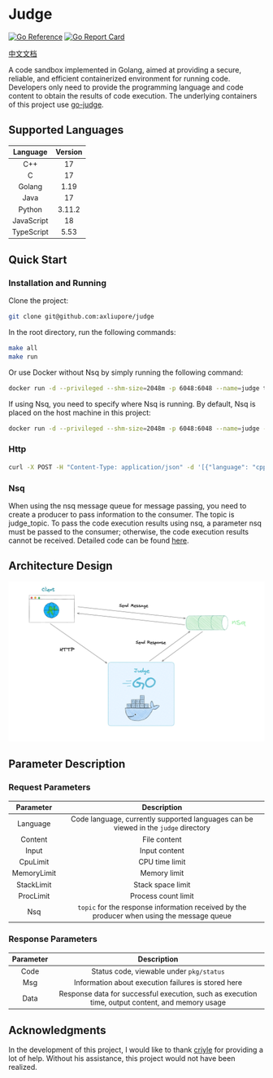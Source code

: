 # Judge

[![Go Reference](https://pkg.go.dev/badge/github.com/axliupore/judge.svg)](https://pkg.go.dev/github.com/axliupore/judge) [![Go Report Card](https://goreportcard.com/badge/github.com/axliupore/judge)](https://goreportcard.com/report/github.com/axliupore/judge)

[中文文档](README.cn.md)

A code sandbox implemented in Golang, aimed at providing a secure, reliable, and efficient containerized environment for
running code. Developers only need to provide the programming language and code content to obtain the results of code
execution. The underlying containers of this project use [go-judge](https://github.com/criyle/go-judge).

## Supported Languages

|  Language  | Version |
|:----------:|:-------:|
|    C++     |   17    |
|     C      |   17    |
|   Golang   |  1.19   |
|    Java    |   17    |
|   Python   | 3.11.2  |
| JavaScript |   18    |
| TypeScript |  5.53   |

## Quick Start

### Installation and Running

Clone the project:

```bash
git clone git@github.com:axliupore/judge
```

In the root directory, run the following commands:

```bash
make all
make run
```

Or use Docker without Nsq by simply running the following command:

```bash
docker run -d --privileged --shm-size=2048m -p 6048:6048 --name=judge trialoj/judge --http=6048
```

If using Nsq, you need to specify where Nsq is running. By default, Nsq is placed on the host machine in this project:

```bash
docker run -d --privileged --shm-size=2048m -p 6048:6048 --name=judge --add-host="host.docker.internal:host-gateway" trialoj/judge --http=6048
```

### Http

```bash
curl -X POST -H "Content-Type: application/json" -d '[{"language": "cpp", "code":"#include <iostream>\nusing namespace std;\nint main() {\ncout << \"judge\" << endl;\n}"}]' http://127.0.0.1:6048
```

### Nsq

When using the nsq message queue for message passing, you need to create a producer to pass information to the consumer.
The topic is judge_topic. To pass the code execution results using nsq, a parameter nsq must be passed to the consumer;
otherwise, the code execution results cannot be received. Detailed code can be
found [here](https://github.com/axliupore/judge/blob/master/pkg/nsq/nsq_test.go).

## Architecture Design

![design](./doc/design.png)

## Parameter Description

### Request Parameters

|  Parameter  |                                        Description                                         |
|:-----------:|:------------------------------------------------------------------------------------------:|
|  Language   |    Code language, currently supported languages can be viewed in the `judge` directory     |
|   Content   |                                        File content                                        |
|    Input    |                                       Input content                                        |
|  CpuLimit   |                                       CPU time limit                                       |
| MemoryLimit |                                        Memory limit                                        |
| StackLimit  |                                     Stack space limit                                      |
|  ProcLimit  |                                    Process count limit                                     |
|     Nsq     | `topic` for the response information received by the producer when using the message queue |

### Response Parameters

| Parameter |                                           Description                                            |
|:---------:|:------------------------------------------------------------------------------------------------:|
|   Code    |                             Status code, viewable under `pkg/status`                             |
|    Msg    |                       Information about execution failures is stored here                        |
|   Data    | Response data for successful execution, such as execution time, output content, and memory usage |

## Acknowledgments

In the development of this project, I would like to thank [criyle](https://github.com/criyle) for providing a lot of
help. Without his assistance,
this project would not have been realized.